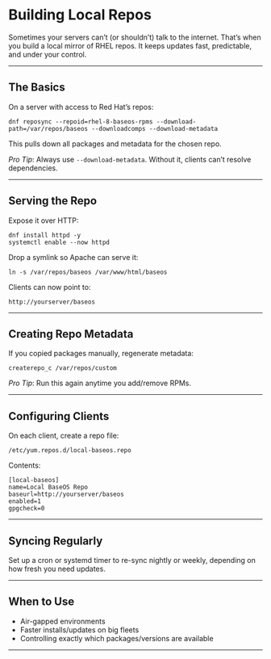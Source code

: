 # Building Local Repos

Sometimes your servers can’t (or shouldn’t) talk to the internet. That’s when you build a local mirror of RHEL repos. It keeps updates fast, predictable, and under your control.

---

## The Basics

On a server with access to Red Hat’s repos:

    dnf reposync --repoid=rhel-8-baseos-rpms --download-path=/var/repos/baseos --downloadcomps --download-metadata

This pulls down all packages and metadata for the chosen repo.

*Pro Tip*: Always use `--download-metadata`. Without it, clients can’t resolve dependencies.

---

## Serving the Repo

Expose it over HTTP:

    dnf install httpd -y
    systemctl enable --now httpd

Drop a symlink so Apache can serve it:

    ln -s /var/repos/baseos /var/www/html/baseos

Clients can now point to:

    http://yourserver/baseos

---

## Creating Repo Metadata

If you copied packages manually, regenerate metadata:

    createrepo_c /var/repos/custom

*Pro Tip*: Run this again anytime you add/remove RPMs.

---

## Configuring Clients

On each client, create a repo file:

    /etc/yum.repos.d/local-baseos.repo

Contents:

    [local-baseos]
    name=Local BaseOS Repo
    baseurl=http://yourserver/baseos
    enabled=1
    gpgcheck=0

---

## Syncing Regularly

Set up a cron or systemd timer to re-sync nightly or weekly, depending on how fresh you need updates.

---

## When to Use

- Air-gapped environments  
- Faster installs/updates on big fleets  
- Controlling exactly which packages/versions are available  

---